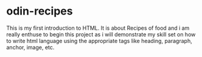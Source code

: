 # odin-recipes
This is my first introduction to HTML. It is about Recipes of food and i am really enthuse to begin this project as i will demonstrate my skill set on how to write html language using the appropriate tags like heading, paragraph, anchor, image, etc.